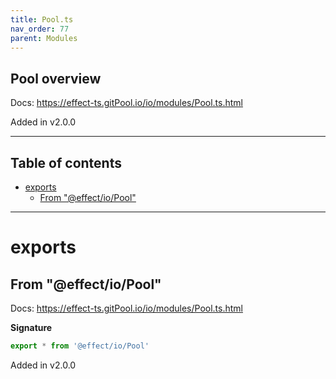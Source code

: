 ```yaml
---
title: Pool.ts
nav_order: 77
parent: Modules
---
```


## Pool overview

Docs: https://effect-ts.gitPool.io/io/modules/Pool.ts.html

Added in v2.0.0

---

<h2 class="text-delta">Table of contents</h2>

- [exports](#exports)
  - [From "@effect/io/Pool"](#from-effectiopool)

---

# exports

## From "@effect/io/Pool"

Docs: https://effect-ts.gitPool.io/io/modules/Pool.ts.html

**Signature**

```ts
export * from '@effect/io/Pool'
```

Added in v2.0.0

